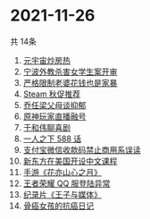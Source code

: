 # 2021-11-26
  共 14条

  <!-- BEGIN -->
  <!-- 最后更新时间:Fri Nov 26 2021 12:17:28 GMT+0000 (Coordinated Universal Time) -->
  1. [元宇宙炒房热](https://www.zhihu.com/search?q=元宇宙)
1. [宁波外教杀害女学生案开审](https://www.zhihu.com/search?q=宁波外教)
1. [严格限制老婆花钱也是家暴](https://www.zhihu.com/search?q=限制老婆花钱)
1. [Steam 秋促推荐](https://www.zhihu.com/search?q=steam)
1. [乔任梁父母谈抑郁](https://www.zhihu.com/search?q=乔任梁父母)
1. [原神玩家直播融号](https://www.zhihu.com/search?q=原神)
1. [于和伟聊喜剧](https://www.zhihu.com/search?q=一年一度喜剧大赛)
1. [一人之下 588 话](https://www.zhihu.com/search?q=一人之下)
1. [支付宝微信收款码禁止商用系误读](https://www.zhihu.com/search?q=支付宝微信)
1. [新东方在美国开设中文课程](https://www.zhihu.com/search?q=新东方)
1. [手游《花亦山心之月》](https://www.zhihu.com/search?q=花亦山心之月)
1. [王者荣耀 QQ 服登陆异常](https://www.zhihu.com/search?q=王者荣耀)
1. [纪录片《王子与媒体》](https://www.zhihu.com/search?q=王子与媒体)
1. [骨癌女孩的抗癌日记](https://www.zhihu.com/search?q=骨癌女孩)
  <!-- END -->
  